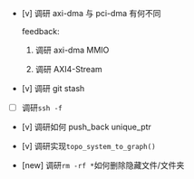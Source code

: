 * [v] 调研 axi-dma 与 pci-dma 有何不同

    feedback:

    1. 调研 axi-dma MMIO

    1. 调研 AXI4-Stream 

* [v] 调研 git stash

* [ ] 调研`ssh -f`

* [v] 调研如何 push_back unique_ptr

* [v] 调研实现`topo_system_to_graph()`

* [new] 调研`rm -rf *`如何删除隐藏文件/文件夹